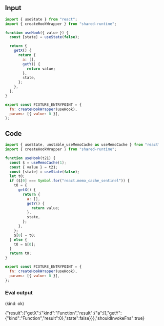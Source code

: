 
## Input

```javascript
import { useState } from "react";
import { createHookWrapper } from "shared-runtime";

function useHook({ value }) {
  const [state] = useState(false);

  return {
    getX() {
      return {
        a: [],
        getY() {
          return value;
        },
        state,
      };
    },
  };
}

export const FIXTURE_ENTRYPOINT = {
  fn: createHookWrapper(useHook),
  params: [{ value: 0 }],
};

```

## Code

```javascript
import { useState, unstable_useMemoCache as useMemoCache } from "react";
import { createHookWrapper } from "shared-runtime";

function useHook(t21) {
  const $ = useMemoCache(1);
  const { value } = t21;
  const [state] = useState(false);
  let t0;
  if ($[0] === Symbol.for("react.memo_cache_sentinel")) {
    t0 = {
      getX() {
        return {
          a: [],
          getY() {
            return value;
          },
          state,
        };
      },
    };
    $[0] = t0;
  } else {
    t0 = $[0];
  }
  return t0;
}

export const FIXTURE_ENTRYPOINT = {
  fn: createHookWrapper(useHook),
  params: [{ value: 0 }],
};

```
      
### Eval output
(kind: ok) <div>{"result":{"getX":{"kind":"Function","result":{"a":[],"getY":{"kind":"Function","result":0},"state":false}}},"shouldInvokeFns":true}</div>